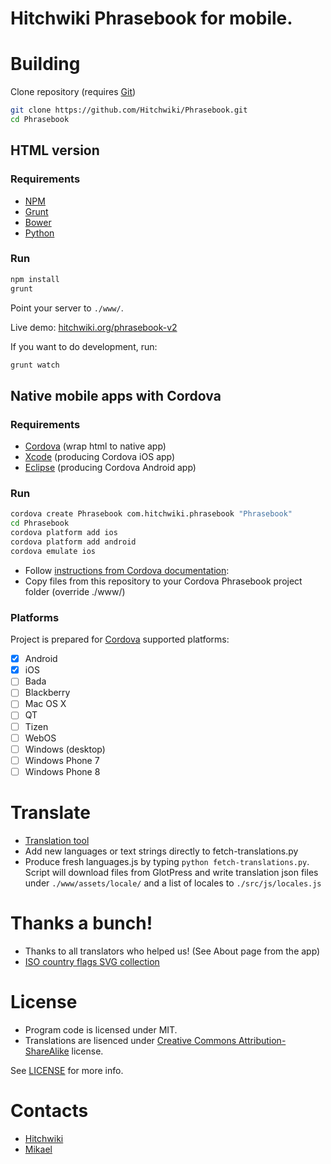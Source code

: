 # Hitchwiki Phrasebook for mobile.

# Building

Clone repository (requires [Git](http://git-scm.com/))
```bash
git clone https://github.com/Hitchwiki/Phrasebook.git
cd Phrasebook
```

## HTML version
### Requirements
* [NPM](https://npmjs.org/)
* [Grunt](http://gruntjs.com/)
* [Bower](http://bower.io/)
* [Python](http://www.python.org/)

### Run
```bash
npm install
grunt
```

Point your server to `./www/`.

Live demo: [hitchwiki.org/phrasebook-v2](http://hitchwiki.org/phrasebook-v2/)

If you want to do development, run:
```bash
grunt watch
```

## Native mobile apps with Cordova
### Requirements
* [Cordova](http://cordova.apache.org/) (wrap html to native app)
* [Xcode](https://developer.apple.com/xcode/) (producing Cordova iOS app)
* [Eclipse](https://www.eclipse.org/) (producing Cordova Android app)

### Run
```bash
cordova create Phrasebook com.hitchwiki.phrasebook "Phrasebook"
cd Phrasebook
cordova platform add ios
cordova platform add android
cordova emulate ios
```

* Follow [instructions from Cordova documentation](http://docs.phonegap.com/en/3.3.0/guide_cli_index.md.html#The%20Command-Line%20Interface):
* Copy files from this repository to your Cordova Phrasebook project folder (override ./www/)

### Platforms
Project is prepared for [Cordova](http://cordova.apache.org/) supported platforms:

- [x] Android
- [x] iOS
- [ ] Bada
- [ ] Blackberry
- [ ] Mac OS X
- [ ] QT
- [ ] Tizen
- [ ] WebOS
- [ ] Windows (desktop)
- [ ] Windows Phone 7
- [ ] Windows Phone 8

# Translate
* [Translation tool](http://hitchwiki.org/translate/projects/phrasebook)
* Add new languages or text strings directly to fetch-translations.py
* Produce fresh languages.js by typing `python fetch-translations.py`. Script will download files from GlotPress and write translation json files under `./www/assets/locale/` and a list of locales to `./src/js/locales.js`

# Thanks a bunch!
* Thanks to all translators who helped us! (See About page from the app)
* [ISO country flags SVG collection](https://github.com/koppi/iso-country-flags-svg-collection)

# License
* Program code is licensed under MIT.
* Translations are lisenced under [Creative Commons Attribution-ShareAlike](http://creativecommons.org/licenses/by-sa/3.0/) license.

See [LICENSE](LICENSE) for more info.

# Contacts
* [Hitchwiki](http://hitchwiki.org/contact/)
* [Mikael](https://github.com/simison)